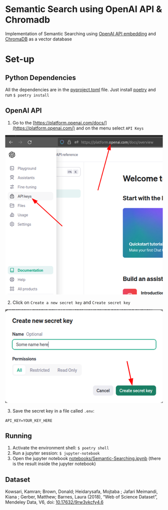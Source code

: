 # Semantic Search using OpenAI API & Chromadb

Implementation of Semantic Searching using [OpenAI API embedding](https://platform.openai.com/docs/guides/embeddings) and [ChromaDB](https://docs.trychroma.com/) as a vector database

# Set-up

## Python Dependencies

All the dependencies are in the [pyproject.toml](./pyproject.toml) file. Just install [poetry](https://python-poetry.org/docs/) and run `$ poetry install`

## OpenAI API

1. Go to the [https://platform.openai.com/docs/](https://platform.openai.com/) and on the menu select `API Keys`

![API Key](./imgs/api-keys.png)

2. Click on `Create a new secret key` and `Create secret key`

![Create secret key popup](./imgs/create-secret-key.png)

3. Save the secret key in a file called `.env`:

```text
API_KEY=YOUR_KEY_HERE
```
## Running

1. Activate the environment shell: `$ poetry shell`
2. Run a jupyter session: `$ jupyter-notebook` 
3. Open the jupyter notebook [notebooks/Semantic-Searching.ipynb](./notebooks/Semantic-Searching.ipynb) (there is the result inside the jupyter notebook)

## Dataset

Kowsari, Kamran; Brown, Donald; Heidarysafa, Mojtaba ; Jafari Meimandi, Kiana ; Gerber, Matthew; Barnes, Laura (2018), “Web of Science Dataset”, Mendeley Data, V6, doi: [10.17632/9rw3vkcfy4.6](https://data.mendeley.com/datasets/9rw3vkcfy4/6)